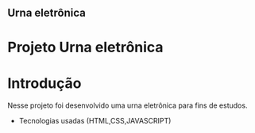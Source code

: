 ##  Urna eletrônica

# Projeto Urna eletrônica

 # Introdução
 Nesse projeto foi desenvolvido uma urna eletrônica para fins de estudos.
 * Tecnologias usadas (HTML,CSS,JAVASCRIPT)